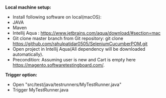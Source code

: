**Local machine setup:**
* Install following software on local(macOS):
* JAVA
* Maven
* Intellij Aqua : https://www.jetbrains.com/aqua/download/#section=mac
* Git clone master branch from Git repository: git clone https://github.com/rahulpatidar0505/SeleniumCucumberPOM.git
* Open project in Intellij Aqua(All dependency will be downloaded automatically).
* Precondition: Assuming user is new and Cart is empty here https://magento.softwaretestingboard.com/.

**Trigger option:**
* Open "src/test/java/testrunners/MyTestRunner.java"
* Trigger MyTestRunner.java